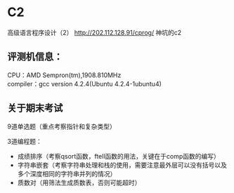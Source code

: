 # C2

高级语言程序设计（2）
http://202.112.128.91/cprog/
神坑的c2


## 评测机信息：

CPU：AMD Sempron(tm),1908.810MHz              
compiler：gcc version 4.2.4(Ubuntu 4.2.4-1ubuntu4) 


## 关于期末考试

9道单选题（重点考察指针和复杂类型）

3道编程题：
- 成绩排序（考察qsort函数，ftell函数的用法，关键在于comp函数的编写）
- 字符串嵌套（考察字符串处理和栈的使用，需要注意最外层可以没有括号以及多个深度相同的字符串并列的情况）
- 质数对（用筛法生成质数表，否则可能超时）

